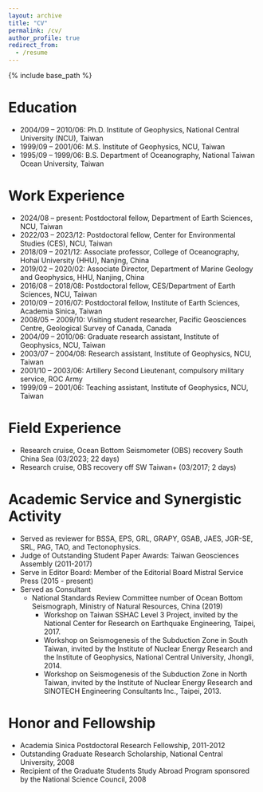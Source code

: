```yaml
---
layout: archive
title: "CV"
permalink: /cv/
author_profile: true
redirect_from:
  - /resume
---
```


{% include base_path %}

Education
======
* 2004/09 – 2010/06: Ph.D. Institute of Geophysics, National Central University (NCU), Taiwan
*	1999/09 – 2001/06: M.S. Institute of Geophysics, NCU, Taiwan
*	1995/09 – 1999/06: B.S. Department of Oceanography, National Taiwan Ocean University, Taiwan

Work Experience
======
*	2024/08 – present: Postdoctoral fellow, Department of Earth Sciences, NCU, Taiwan
*	2022/03 – 2023/12: Postdoctoral fellow, Center for Environmental Studies (CES), NCU, Taiwan
*	2018/09 – 2021/12: Associate professor, College of Oceanography, Hohai University (HHU), Nanjing, China
*	2019/02 – 2020/02: Associate Director, Department of Marine Geology and Geophysics, HHU, Nanjing, China
*	2016/08 – 2018/08: Postdoctoral fellow, CES/Department of Earth Sciences, NCU, Taiwan
*	2010/09 – 2016/07: Postdoctoral fellow, Institute of Earth Sciences, Academia Sinica, Taiwan
*	2008/05 – 2009/10: Visiting student researcher, Pacific Geosciences Centre, Geological Survey of Canada, Canada
*	2004/09 – 2010/06: Graduate research assistant, Institute of Geophysics, NCU, Taiwan
*	2003/07 – 2004/08: Research assistant, Institute of Geophysics, NCU, Taiwan
*	2001/10 – 2003/06: Artillery Second Lieutenant, compulsory military service, ROC Army
*	1999/09 – 2001/06: Teaching assistant, Institute of Geophysics, NCU, Taiwan
  
Field Experience
======
*	Research cruise, Ocean Bottom Seismometer (OBS) recovery South China Sea (03/2023; 22 days)
*	Research cruise, OBS recovery off SW Taiwan+ (03/2017; 2 days)

Academic Service and Synergistic Activity
======
* Served as reviewer for BSSA, EPS, GRL, GRAPY, GSAB, JAES, JGR-SE, SRL, PAG, TAO, and Tectonophysics.
*	Judge of Outstanding Student Paper Awards: Taiwan Geosciences Assembly (2011-2017)
*	Serve in Editor Board: Member of the Editorial Board Mistral Service Press (2015 - present)
*	Served as Consultant
	* National Standards Review Committee number of Ocean Bottom Seismograph, Ministry of Natural Resources, China (2019)
        * Workshop on Taiwan SSHAC Level 3 Project, invited by the National Center for Research on Earthquake Engineering, Taipei, 2017.
        * Workshop on Seismogenesis of the Subduction Zone in South Taiwan, invited by the Institute of Nuclear Energy Research and the Institute of Geophysics, National Central University, Jhongli, 2014.
        * Workshop on Seismogenesis of the Subduction Zone in North Taiwan, invited by the Institute of Nuclear Energy Research and SINOTECH Engineering Consultants Inc., Taipei, 2013.

Honor and Fellowship
======
*	Academia Sinica Postdoctoral Research Fellowship, 2011-2012
*	Outstanding Graduate Research Scholarship, National Central University, 2008
*	Recipient of the Graduate Students Study Abroad Program sponsored by the National Science Council, 2008
